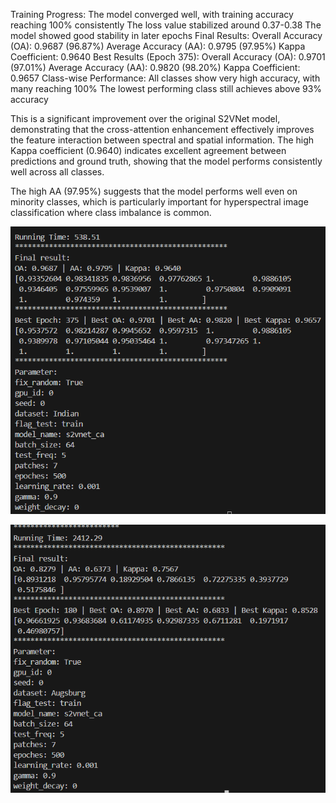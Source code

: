 
Training Progress:
The model converged well, with training accuracy reaching 100% consistently
The loss value stabilized around 0.37-0.38
The model showed good stability in later epochs
Final Results:
Overall Accuracy (OA): 0.9687 (96.87%)
Average Accuracy (AA): 0.9795 (97.95%)
Kappa Coefficient: 0.9640
Best Results (Epoch 375):
Overall Accuracy (OA): 0.9701 (97.01%)
Average Accuracy (AA): 0.9820 (98.20%)
Kappa Coefficient: 0.9657
Class-wise Performance:
All classes show very high accuracy, with many reaching 100%
The lowest performing class still achieves above 93% accuracy



This is a significant improvement over the original S2VNet model, demonstrating that the cross-attention enhancement effectively improves the feature interaction between spectral and spatial information. The high Kappa coefficient (0.9640) indicates excellent agreement between predictions and ground truth, showing that the model performs consistently well across all classes.

The high AA (97.95%) suggests that the model performs well even on minority classes, which is particularly important for hyperspectral image classification where class imbalance is common.


![alt text](image.png)

![alt text](image-1.png)